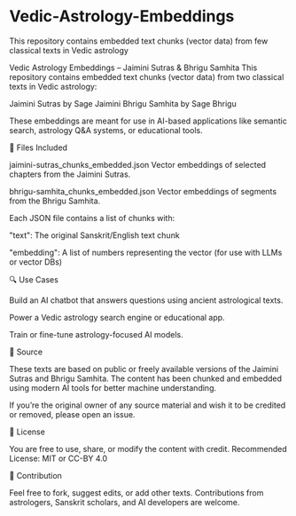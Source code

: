 # Vedic-Astrology-Embeddings
This repository contains embedded text chunks (vector data) from few classical texts in Vedic astrology

Vedic Astrology Embeddings – Jaimini Sutras & Bhrigu Samhita
This repository contains embedded text chunks (vector data) from two classical texts in Vedic astrology:

Jaimini Sutras by Sage Jaimini
Bhrigu Samhita by Sage Bhrigu

These embeddings are meant for use in AI-based applications like semantic search, astrology Q&A systems, or educational tools.

📁 Files Included

jaimini-sutras_chunks_embedded.json
Vector embeddings of selected chapters from the Jaimini Sutras.

bhrigu-samhita_chunks_embedded.json
Vector embeddings of segments from the Bhrigu Samhita.

Each JSON file contains a list of chunks with:

"text": The original Sanskrit/English text chunk

"embedding": A list of numbers representing the vector (for use with LLMs or vector DBs)

🔍 Use Cases

Build an AI chatbot that answers questions using ancient astrological texts.

Power a Vedic astrology search engine or educational app.

Train or fine-tune astrology-focused AI models.

📖 Source

These texts are based on public or freely available versions of the Jaimini Sutras and Bhrigu Samhita. The content has been chunked and embedded using modern AI tools for better machine understanding.

If you’re the original owner of any source material and wish it to be credited or removed, please open an issue.

📜 License

You are free to use, share, or modify the content with credit.
Recommended License: MIT or CC-BY 4.0

🙏 Contribution

Feel free to fork, suggest edits, or add other texts. Contributions from astrologers, Sanskrit scholars, and AI developers are welcome.

